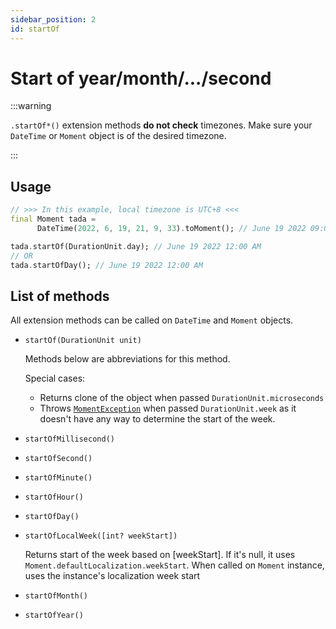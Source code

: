 ```yaml
---
sidebar_position: 2
id: startOf
---
```


# Start of year/month/.../second

:::warning

`.startOf*()` extension methods **do not check** timezones. Make sure your
`DateTime` or `Moment` object is of the desired timezone.

:::

## Usage

```dart
// >>> In this example, local timezone is UTC+8 <<<
final Moment tada =
      DateTime(2022, 6, 19, 21, 9, 33).toMoment(); // June 19 2022 09:09 PM

tada.startOf(DurationUnit.day); // June 19 2022 12:00 AM
// OR
tada.startOfDay(); // June 19 2022 12:00 AM
```

## List of methods

All extension methods can be called on `DateTime` and `Moment` objects.

* `startOf(DurationUnit unit)`

    Methods below are abbreviations for this method.

    Special cases:

  * Returns clone of the object when passed `DurationUnit.microseconds`
  * Throws [`MomentException`](https://pub.dev/documentation/moment_dart/0.17.5/moment_dart/MomentException-class.html)
    when passed `DurationUnit.week` as it doesn't have any way to determine the
    start of the week.

* `startOfMillisecond()`
* `startOfSecond()`
* `startOfMinute()`
* `startOfHour()`
* `startOfDay()`
* `startOfLocalWeek([int? weekStart])`

    Returns start of the week based on [weekStart]. If it's null, it uses `Moment.defaultLocalization.weekStart`.
    When called on `Moment` instance, uses the instance's localization week start

* `startOfMonth()`
* `startOfYear()`
